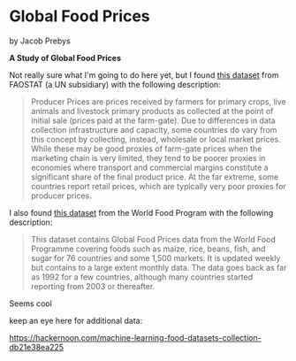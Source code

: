 # Global Food Prices

by Jacob Prebys

**A Study of Global Food Prices**

Not really sure what I'm going to do here yet, but I found [this dataset](http://www.fao.org/faostat/en/#data/PP/metadata) from FAOSTAT (a UN subsidiary) with the following description:

> Producer Prices are prices received by farmers for primary crops, live animals and livestock primary products as collected at the point of initial sale (prices paid at the farm-gate). Due to differences in data collection infrastructure and capacity, some countries do vary from this concept by collecting, instead, wholesale or local market prices. While these may be good proxies of farm-gate prices when the marketing chain is very limited, they tend to be poorer proxies in economies where transport and commercial margins constitute a significant share of the final product price. At the far extreme, some countries report retail prices, which are typically very poor proxies for producer prices.





I also found [this dataset](https://data.humdata.org/dataset/wfp-food-prices) from the World Food Program with the following description:

> This dataset contains Global Food Prices data from the World Food Programme covering foods such as maize, rice, beans, fish, and sugar for 76 countries and some 1,500 markets. It is updated weekly but contains to a large extent monthly data. The data goes back as far as 1992 for a few countries, although many countries started reporting from 2003 or thereafter.


Seems cool

keep an eye here for additional data:

https://hackernoon.com/machine-learning-food-datasets-collection-db21e38ea225
